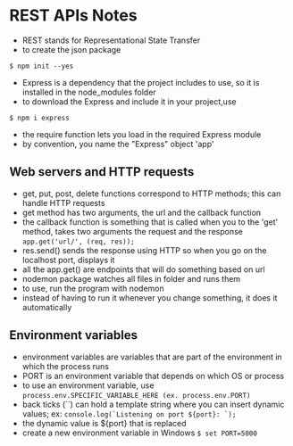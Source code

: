 # REST APIs Notes

 - REST stands for Representational State Transfer
 - to create the json package
 ```
 $ npm init --yes
 ```
 - Express is a dependency that the project includes to use, so it is installed in the node_modules folder
 - to download the Express and include it in your project,use
 ```
 $ npm i express
 ```
  - the require function lets you load in the required Express module
  - by convention, you name the "Express" object 'app'
## Web servers and HTTP requests
  - get, put, post, delete functions correspond to HTTP methods; this can handle HTTP requests
  - get method has two arguments, the url and the callback function
  - the callback function is something that is called when you to the 'get' method, takes two arguments
    the request and the response
```app.get('url/', (req, res));```
  - res.send() sends the response using HTTP so when you go on the localhost port, displays it
  - all the app.get() are endpoints that will do something based on url
  - nodemon package watches all files in folder and runs them
  - to use, run the program with nodemon
  - instead of having to run it whenever you change something, it does it automatically

## Environment variables
  - environment variables are variables that are part of the environment in which the process runs
  - PORT is an environment variable that depends on which OS or process
  - to use an environment variable, use
  ```process.env.SPECIFIC_VARIABLE_HERE (ex. process.env.PORT)```
  - back ticks (``) can hold a template string where you can insert dynamic values; ex:
  ```console.log(`Listening on port ${port}: `);```
  - the dynamic value is ${port} that is replaced
  - create a new environment variable in Windows
  ```$ set PORT=5000```

